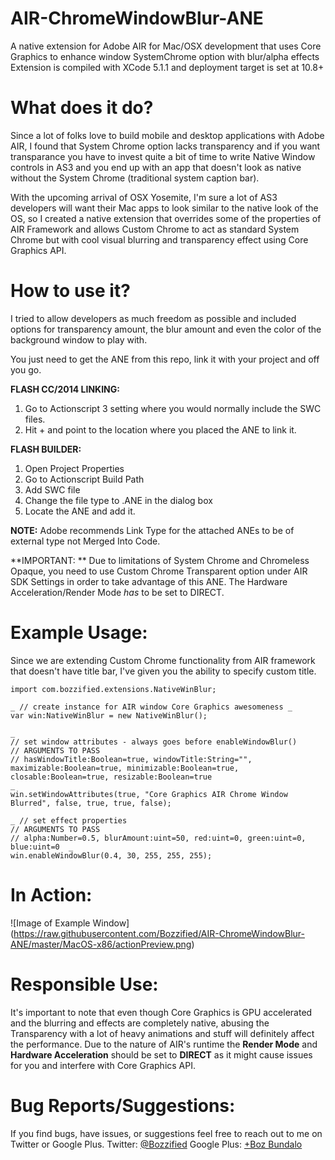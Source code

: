 AIR-ChromeWindowBlur-ANE
========================

A native extension for Adobe AIR for Mac/OSX development that uses Core Graphics to enhance window SystemChrome option with blur/alpha effects
Extension is compiled with XCode 5.1.1 and deployment target is set at 10.8+

What does it do?
======================================

Since a lot of folks love to build mobile and desktop applications with Adobe AIR, I found that System Chrome option lacks transparency and if you want transparance you have to invest quite a bit of time to write Native Window controls in AS3 and you end up with an app that doesn't look as native without the System Chrome (traditional system caption bar). 

With the upcoming arrival of OSX Yosemite, I'm sure a lot of AS3 developers will want their Mac apps to look similar to the native look of the OS, so I created a native extension that overrides some of the properties of AIR Framework and allows Custom Chrome to act as standard System Chrome but with cool visual blurring and transparency effect using Core Graphics API.

How to use it?
===============

I tried to allow developers as much freedom as possible and included options for transparency amount, the blur amount and even the color of the background window to play with.

You just need to get the ANE from this repo, link it with your project and off you go. 

**FLASH CC/2014 LINKING:**

1. Go to Actionscript 3 setting where you would normally include the SWC files.
2. Hit + and point to the location where you placed the ANE to link it.


**FLASH BUILDER:**

1. Open Project Properties
2. Go to Actionscript Build Path
3. Add SWC file
4. Change the file type to .ANE in the dialog box
5. Locate the ANE and add it.

**NOTE:**
Adobe recommends Link Type for the attached ANEs to be of external type not Merged Into Code.

**IMPORTANT: **
Due to limitations of System Chrome and Chromeless Opaque, you need to use Custom Chrome Transparent option under AIR SDK Settings in order to take advantage of this ANE.
The Hardware Acceleration/Render Mode *_has_* to be set to DIRECT.

Example Usage:
===============

Since we are extending Custom Chrome functionality from AIR framework that doesn't have title bar, I've given you the ability to specify custom title.

```
import com.bozzified.extensions.NativeWinBlur;

_ // create instance for AIR window Core Graphics awesomeness _
var win:NativeWinBlur = new NativeWinBlur();

_
// set window attributes - always goes before enableWindowBlur()
// ARGUMENTS TO PASS
// hasWindowTitle:Boolean=true, windowTitle:String="", maximizable:Boolean=true, minimizable:Boolean=true, closable:Boolean=true, resizable:Boolean=true
_
win.setWindowAttributes(true, "Core Graphics AIR Chrome Window Blurred", false, true, true, false);

_ // set effect properties 
// ARGUMENTS TO PASS
// alpha:Number=0.5, blurAmount:uint=50, red:uint=0, green:uint=0, blue:uint=0  _
win.enableWindowBlur(0.4, 30, 255, 255, 255);

```

In Action:
=========

![Image of Example Window]
(https://raw.githubusercontent.com/Bozzified/AIR-ChromeWindowBlur-ANE/master/MacOS-x86/actionPreview.png)


Responsible Use:
================

It's important to note that even though Core Graphics is GPU accelerated and the blurring and effects are completely native, abusing the Transparency with a lot of heavy animations and stuff will definitely affect the performance. Due to the nature of AIR's runtime the **Render Mode** and **Hardware Acceleration** should be set to **DIRECT** as it might cause issues for you and interfere with Core Graphics API.


Bug Reports/Suggestions:
=========================

If you find bugs, have issues, or suggestions feel free to reach out to me on Twitter or Google Plus.
Twitter: [@Bozzified](www.twitter.com/Bozzified)
Google Plus: [+Boz Bundalo](https://plus.google.com/+BozBundalo)

